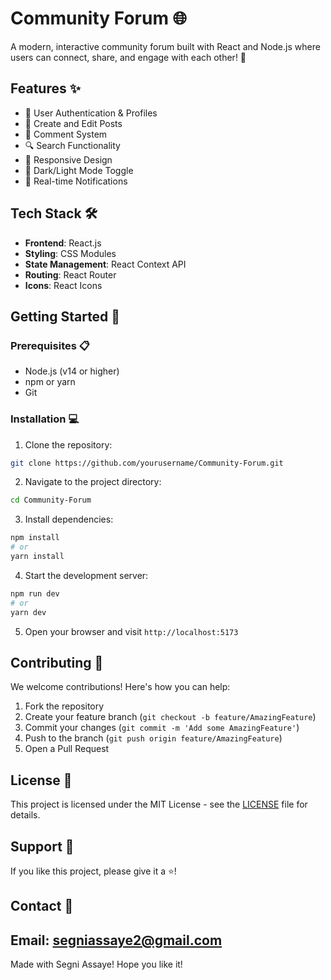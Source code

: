# Community Forum 🌐

A modern, interactive community forum built with React and Node.js where users can connect, share, and engage with each other! 💬

## Features ✨

- 👥 User Authentication & Profiles
- 📝 Create and Edit Posts
- 💭 Comment System
- 🔍 Search Functionality
- 📱 Responsive Design
- 🌙 Dark/Light Mode Toggle
- 🔔 Real-time Notifications

## Tech Stack 🛠️

- **Frontend**: React.js
- **Styling**: CSS Modules
- **State Management**: React Context API
- **Routing**: React Router
- **Icons**: React Icons

## Getting Started 🚀

### Prerequisites 📋

- Node.js (v14 or higher)
- npm or yarn
- Git

### Installation 💻

1. Clone the repository:
```bash
git clone https://github.com/yourusername/Community-Forum.git
```

2. Navigate to the project directory:
```bash
cd Community-Forum
```

3. Install dependencies:
```bash
npm install
# or
yarn install
```

4. Start the development server:
```bash
npm run dev
# or
yarn dev
```

5. Open your browser and visit `http://localhost:5173`

## Contributing 🤝

We welcome contributions! Here's how you can help:

1. Fork the repository
2. Create your feature branch (`git checkout -b feature/AmazingFeature`)
3. Commit your changes (`git commit -m 'Add some AmazingFeature'`)
4. Push to the branch (`git push origin feature/AmazingFeature`)
5. Open a Pull Request

## License 📄

This project is licensed under the MIT License - see the [LICENSE](LICENSE) file for details.

## Support 💪

If you like this project, please give it a ⭐️!

## Contact 📧
Email: segniassaye2@gmail.com
---

Made with Segni Assaye! Hope you like it!
